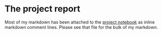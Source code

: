 # The project report

Most of my markdown has been attached to the [project notebook](./project-notebook.ipynb) as inline markdown comment
lines. Please see that file for the bulk of my markdown.

